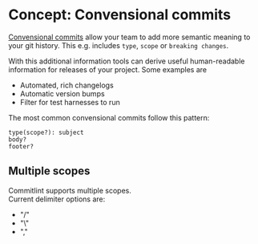 # Concept: Convensional commits

[Convensional commits](https://www.conventionalcommits.org/) allow your team to add more semantic meaning to your git history. This e.g. includes `type`, `scope` or `breaking changes`.

With this additional information tools can derive useful human-readable information for releases of your project. Some examples are

- Automated, rich changelogs
- Automatic version bumps
- Filter for test harnesses to run

The most common convensional commits follow this pattern:

```
type(scope?): subject
body?
footer?
```

## Multiple scopes

Commitlint supports multiple scopes.  
Current delimiter options are:

- "/"
- "\\"
- ","